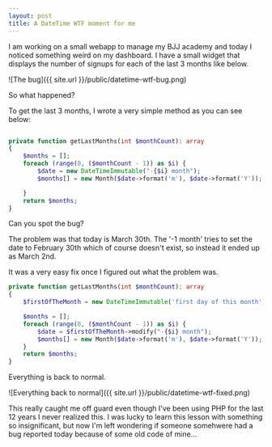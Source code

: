 ```yaml
---
layout: post
title: A DateTime WTF moment for me
---
```


I am working on a small webapp to manage my BJJ academy and today I noticed something weird on my dashboard. I have a small widget that displays the number of signups for each of the last 3 months like below.

![The bug]({{ site.url }}/public/datetime-wtf-bug.png)

So what happened?

To get the last 3 months, I wrote a very simple method as you can see below:

```php

private function getLastMonths(int $monthCount): array
{
    $months = [];
    foreach (range(0, ($monthCount - 1)) as $i) {
        $date = new DateTimeImmutable("-{$i} month");
        $months[] = new Month($date->format('m'), $date->format('Y'));

    }
    return $months;
}
```

Can you spot the bug?

The problem was that today is March 30th. The '-1 month' tries to set the date to February 30th which of course doesn't exist, so instead it ended up as March 2nd.

It was a very easy fix once I figured out what the problem was.

```php
private function getLastMonths(int $monthCount): array
{
    $firstOfTheMonth = new DateTimeImmutable('first day of this month');

    $months = [];
    foreach (range(0, ($monthCount - 1)) as $i) {
        $date = $firstOfTheMonth->modify("-{$i} month");
        $months[] = new Month($date->format('m'), $date->format('Y'));
    }
    return $months;
}
```

Everything is back to normal.

![Everything back to normal]({{ site.url }}/public/datetime-wtf-fixed.png)

This really caught me off guard even though I've been using PHP for the last 12 years I never realized this. I was lucky to learn this lesson with something so insignificant, but now I'm left wondering if someone somehwere had a bug reported today because of some old code of mine...
